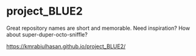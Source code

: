 # project_BLUE2
Great repository names are short and memorable. Need inspiration? How about super-duper-octo-sniffle?

https://kmrabiulhasan.github.io/project_BLUE2/ 
